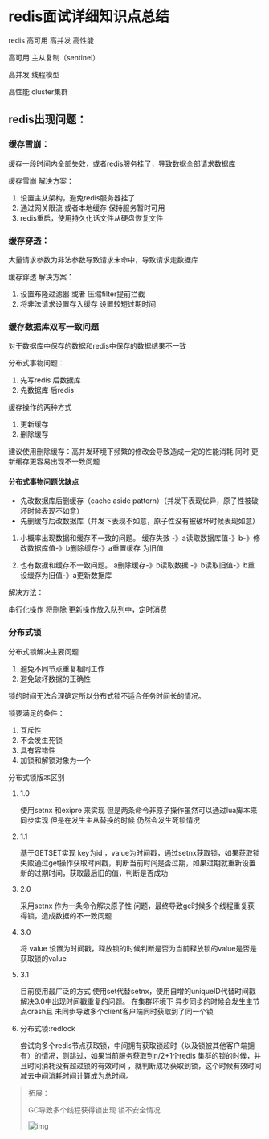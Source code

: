 # redis面试详细知识点总结

redis 高可用 高并发 高性能

高可用 主从复制（sentinel）

高并发 线程模型

高性能   cluster集群



## redis出现问题：

### 缓存雪崩：

缓存一段时间内全部失效，或者redis服务挂了，导致数据全部请求数据库

缓存雪崩 解决方案：

1. 设置主从架构，避免redis服务器挂了
2. 通过网关限流 或者本地缓存 保持服务暂时可用
3. redis重启，使用持久化话文件从硬盘恢复文件



### 缓存穿透：

大量请求参数为非法参数导致请求未命中，导致请求走数据库

缓存穿透 解决方案：

1. 设置布隆过滤器 或者 压缩filter提前拦截
2. 将非法请求设置存入缓存 设置较短过期时间



### 缓存数据库双写一致问题

对于数据库中保存的数据和redis中保存的数据结果不一致

分布式事物问题：

1. 先写redis 后数据库
2. 先数据库 后redis



缓存操作的两种方式

1. 更新缓存
2. 删除缓存

建议使用删除缓存：高并发环境下频繁的修改会导致造成一定的性能消耗 同时 更新缓存更容易出现不一致问题

#### 分布式事物问题优缺点

- 先改数据库后删缓存（cache aside pattern）（并发下表现优异，原子性被破坏时候表现不如意）
- 先删缓存后改数据库（并发下表现不如意，原子性没有被破坏时候表现如意）

1. 小概率出现数据和缓存不一致的问题。 缓存失效 -》a读取数据库值-》b-》修改数据库值-》b删除缓存-》a重置缓存 为旧值

2. 也有数据和缓存不一致问题。 a删除缓存-》b读取数据 -》b读取旧值-》b重设缓存为旧值-》a更新数据库 

解决方法：

串行化操作 将删除 更新操作放入队列中，定时消费

   

### 分布式锁

分布式锁解决主要问题

1. 避免不同节点重复相同工作
2. 避免破坏数据的正确性

锁的时间无法合理确定所以分布式锁不适合任务时间长的情况。

锁要满足的条件：

1. 互斥性
2. 不会发生死锁
3. 具有容错性
4. 加锁和解锁对象为一个

分布式锁版本区别

1. 1.0 

   使用setnx 和exipre 来实现 但是两条命令非原子操作虽然可以通过lua脚本来同步实现 但是在发生主从替换的时候 仍然会发生死锁情况

2. 1.1

   基于GETSET实现  key为id ，value为时间戳，通过setnx获取锁，如果获取锁失败通过get操作获取时间戳，判断当前时间是否过期，如果过期就重新设置新的过期时间，获取最后旧的值，判断是否成功

3. 2.0

   采用setnx 作为一条命令解决原子性 问题，最终导致gc时候多个线程重复获得锁，造成数据的不一致问题

4. 3.0

   将 value 设置为时间戳，释放锁的时候判断是否为当前释放锁的value是否是获取锁的value

5. 3.1

   目前使用最广泛的方式 使用set代替setnx，使用自增的uniqueID代替时间戳 解决3.0中出现时间戳重复的问题。  在集群环境下 异步同步的时候会发生主节点crash且 未同步导致多个client客户端同时获取到了同一个锁

6. 分布式锁:redlock

   尝试向多个redis节点获取锁，中间拥有获取锁超时（以及锁被其他客户端拥有）的情况，则跳过，如果当前服务获取到n/2+1个redis 集群的锁的时候，并且时间消耗没有超过锁的有效时间 ，就判断成功获取到锁，这个时候有效时间减去中间消耗时间计算成为总时间。










> 拓展：
>
> GC导致多个线程获得锁出现 锁不安全情况
>
> ![img](https://camo.githubusercontent.com/dabb9223848c1297181c876cc99f1448fa50a4a2/68747470733a2f2f75706c6f61642d696d616765732e6a69616e7368752e696f2f75706c6f61645f696d616765732f373839363839302d636633613430333936386132336265342e706e673f696d6167654d6f6772322f6175746f2d6f7269656e742f7374726970253743696d61676556696577322f322f772f31323430)
>
> 